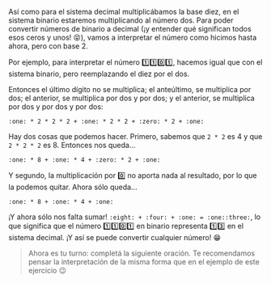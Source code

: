 Así como para el sistema decimal multiplicábamos la base diez, en el sistema binario estaremos multiplicando al número dos. Para poder convertir números de binario a decimal (¡y entender qué significan todos esos ceros y unos! :stuck_out_tongue_closed_eyes:), vamos a interpretar el número como hicimos hasta ahora, pero con base 2.

Por ejemplo, para interpretar el número :one::one::zero::one:, hacemos igual que con el sistema binario, pero reemplazando el diez por el dos.

Entonces el último dígito no se multiplica; el anteúltimo, se multiplica por dos; el anterior, se multiplica por dos y por dos; y el anterior, se multiplica por dos y por dos y por dos:

`:one: * 2 * 2 * 2 + :one: * 2 * 2 + :zero: * 2 + :one:`

Hay dos cosas que podemos hacer. Primero, sabemos que `2 * 2` es 4 y que `2 * 2 * 2` es 8. Entonces nos queda...

`:one: * 8 + :one: * 4 + :zero: * 2 + :one:`

Y segundo, la multiplicación por :zero: no aporta nada al resultado, por lo que la podemos quitar. Ahora sólo queda...

`:one: * 8 + :one: * 4 + :one:`

¡Y ahora sólo nos falta sumar! `:eight: + :four: + :one: = :one::three:`, lo que significa que el número :one::one::zero::one: en binario representa :one::three: en el sistema decimal. ¡Y así se puede convertir cualquier número! :grin:

> Ahora es tu turno: completá la siguiente oración. Te recomendamos pensar la interpretación de la misma forma que en el ejemplo de este ejercicio :wink: 